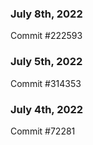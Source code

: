 ### July 8th, 2022

Commit #222593

### July 5th, 2022

Commit #314353


### July 4th, 2022

Commit #72281
